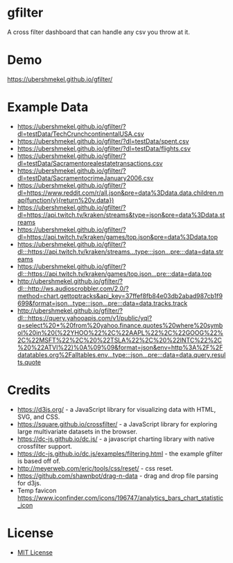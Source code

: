# gfilter
A cross filter dashboard that can handle any csv you throw at it.

# Demo
https://ubershmekel.github.io/gfilter/

# Example Data

* https://ubershmekel.github.io/gfilter/?dl=testData/TechCrunchcontinentalUSA.csv
* https://ubershmekel.github.io/gfilter/?dl=testData/spent.csv
* https://ubershmekel.github.io/gfilter/?dl=testData/flights.csv
* https://ubershmekel.github.io/gfilter/?dl=testData/Sacramentorealestatetransactions.csv
* https://ubershmekel.github.io/gfilter/?dl=testData/SacramentocrimeJanuary2006.csv
* https://ubershmekel.github.io/gfilter/?dl=https://www.reddit.com/r/all.json&pre=data%3Ddata.data.children.map(function(v){return%20v.data})
* https://ubershmekel.github.io/gfilter/?dl=https://api.twitch.tv/kraken/streams&type=json&pre=data%3Ddata.streams
* https://ubershmekel.github.io/gfilter/?dl=https://api.twitch.tv/kraken/games/top.json&pre=data%3Ddata.top
* https://ubershmekel.github.io/gfilter/?dl:::https://api.twitch.tv/kraken/streams...type:::json...pre:::data=data.streams
* https://ubershmekel.github.io/gfilter/?dl:::https://api.twitch.tv/kraken/games/top.json...pre:::data=data.top
* http://ubershmekel.github.io/gfilter/?dl:::http://ws.audioscrobbler.com/2.0/?method=chart.gettoptracks&api_key=37ffef8fb84e03db2abad987cb1f9699&format=json...type:::json...pre:::data=data.tracks.track
* http://ubershmekel.github.io/gfilter/?dl:::https://query.yahooapis.com/v1/public/yql?q=select%20*%20from%20yahoo.finance.quotes%20where%20symbol%20in%20(%22YHOO%22%2C%22AAPL%22%2C%22GOOG%22%2C%22MSFT%22%2C%20%22TSLA%22%2C%20%22INTC%22%2C%20%22ATVI%22)%0A%09%09&format=json&env=http%3A%2F%2Fdatatables.org%2Falltables.env...type:::json...pre:::data=data.query.results.quote


# Credits
* https://d3js.org/ - a JavaScript library for visualizing data with HTML, SVG, and CSS.
* https://square.github.io/crossfilter/ - a JavaScript library for exploring large multivariate datasets in the browser.
* https://dc-js.github.io/dc.js/ - a javascript charting library with native crossfilter support.
* https://dc-js.github.io/dc.js/examples/filtering.html - the example gfilter is based off of.
* http://meyerweb.com/eric/tools/css/reset/ - css reset.
* https://github.com/shawnbot/drag-n-data - drag and drop file parsing for d3js.
* Temp favicon https://www.iconfinder.com/icons/196747/analytics_bars_chart_statistic_icon

# License

* [MIT License](https://www.opensource.org/licenses/MIT)